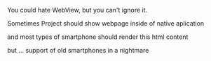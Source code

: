 You could hate WebView, but you can't ignore it.

Sometimes Project should show webpage inside of native aplication

and most types of smartphone should render this html content

but ... support of old smartphones in a nightmare


